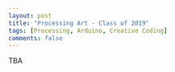 ```yaml
---
layout: post
title: "Processing Art - Class of 2019"
tags: [Processing, Arduino, Creative Coding]
comments: false
---
```

TBA
